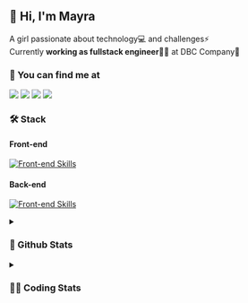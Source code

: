 ## 👋 Hi, I'm Mayra

A girl passionate about technology💻 and challenges⚡  
Currently **working as fullstack engineer**👩‍💻 at DBC Company🚀   

### 💬 You can find me at

<a href="https://mayra.dev" target="_blank" rel="noopener"><img src="https://img.shields.io/badge/-mayra.dev-005FED?style=flat&logo=Google-chrome&logoColor=white"/></a>
<a href="https://linkedin.com/in/mayraamaral" target="_blank" rel="noopener"><img src="https://img.shields.io/badge/-/mayraamaral-0077B5?style=flat&logo=Linkedin&logoColor=white"/></a>
<a href="mailto:mayra@mayra.dev" target="_blank" rel="noopener"><img src="https://img.shields.io/badge/-mayra@mayra.dev-D14836?style=flat&logo=Gmail&logoColor=white"/></a>
<a href="" target="_blank" rel="noopener"><img src="https://img.shields.io/badge/-mayraamaral-7289DA?style=flat&logo=Discord&logoColor=white"/></a>

### 🛠️ Stack
#### Front-end

[![Front-end Skills](https://skillicons.dev/icons?i=react,next,redux,styledcomponents,html,css,sass,js,ts,figma)](https://skillicons.dev)
#### Back-end

[![Front-end Skills](https://skillicons.dev/icons?i=java,spring,postgres,git,linux,bash,nodejs,docker,jenkins)](https://skillicons.dev)


<details>
    <summary><h3>📌 Github Stats</h3></summary>
    <div align="center">
        <table>
      <td><img height="160em" src="https://github-readme-stats.vercel.app/api?username=mayraamaral&show_icons=true&theme=algolia&hide_border=true&hide=stars&count_private=true" alt="Readme stats"></td>
      <td><img height="160em" src="https://github-readme-stats.vercel.app/api/top-langs/?username=mayraamaral&&layout=compact&&theme=algolia&hide_border=true&langs_count=6" alt="Language stats"></td>
       </table>
  </div> 
    

  <p align="center">
    <img src="https://github-readme-streak-stats.herokuapp.com?user=mayraamaral&theme=dark&hide_border=true&date_format=j%20M%5B%20Y%5D&locale=pt-br&background=050F2C&ring=0195DD&fire=23AA7D&currStreakLabel=23AA7D" alt="Streak stats">
  </p> 
</details>

<details>
  <summary><h3>👩‍💻 Coding Stats</h3></summary>
  
  <!--START_SECTION:waka-->
![Code Time](http://img.shields.io/badge/Code%20Time-94%20hrs%2051%20mins-blue)

**🐱 My GitHub Data** 

> 📦 578.1 kB Used in GitHub's Storage 
 > 
> 🏆 228 Contributions in the Year 2023
 > 
> 🚫 Not Opted to Hire
 > 
> 📜 45 Public Repositories 
 > 
> 🔑 24 Private Repositories 
 > 
**I'm an Early 🐤** 

```text
🌞 Morning                297 commits         ████░░░░░░░░░░░░░░░░░░░░░   16.97 % 
🌆 Daytime                742 commits         ███████████░░░░░░░░░░░░░░   42.40 % 
🌃 Evening                611 commits         █████████░░░░░░░░░░░░░░░░   34.91 % 
🌙 Night                  100 commits         █░░░░░░░░░░░░░░░░░░░░░░░░   05.71 % 
```
📅 **I'm Most Productive on Tuesday** 

```text
Monday                   293 commits         ████░░░░░░░░░░░░░░░░░░░░░   16.74 % 
Tuesday                  322 commits         █████░░░░░░░░░░░░░░░░░░░░   18.40 % 
Wednesday                259 commits         ████░░░░░░░░░░░░░░░░░░░░░   14.80 % 
Thursday                 309 commits         ████░░░░░░░░░░░░░░░░░░░░░   17.66 % 
Friday                   217 commits         ███░░░░░░░░░░░░░░░░░░░░░░   12.40 % 
Saturday                 129 commits         ██░░░░░░░░░░░░░░░░░░░░░░░   07.37 % 
Sunday                   221 commits         ███░░░░░░░░░░░░░░░░░░░░░░   12.63 % 
```


📊 **This Week I Spent My Time On** 

```text
🕑︎ Time Zone: America/Sao_Paulo

💬 Programming Languages: 
Java                     22 hrs 17 mins      █████████████████████████   99.39 % 
GitIgnore file           4 mins              ░░░░░░░░░░░░░░░░░░░░░░░░░   00.32 % 
CLASS                    3 mins              ░░░░░░░░░░░░░░░░░░░░░░░░░   00.29 % 
IDEA_MODULE              0 secs              ░░░░░░░░░░░░░░░░░░░░░░░░░   00.01 % 

🔥 Editors: 
IntelliJ                 22 hrs 24 mins      █████████████████████████   99.95 % 
VS Code                  0 secs              ░░░░░░░░░░░░░░░░░░░░░░░░░   00.05 % 

🐱‍💻 Projects: 
vs12-back                11 hrs 3 mins       ████████████░░░░░░░░░░░░░   49.30 % 
aula5                    3 hrs 8 mins        ████░░░░░░░░░░░░░░░░░░░░░   14.00 % 
aula6                    2 hrs 52 mins       ███░░░░░░░░░░░░░░░░░░░░░░   12.82 % 
poo                      1 hr 19 mins        █░░░░░░░░░░░░░░░░░░░░░░░░   05.93 % 
Antonio Badaro           40 mins             █░░░░░░░░░░░░░░░░░░░░░░░░   03.03 % 

💻 Operating System: 
Linux                    22 hrs 25 mins      █████████████████████████   100.00 % 
```

**I Mostly Code in JavaScript** 

```text
JavaScript               98 repos            ████████░░░░░░░░░░░░░░░░░   30.25 % 
TypeScript               92 repos            ███████░░░░░░░░░░░░░░░░░░   28.40 % 
HTML                     76 repos            ██████░░░░░░░░░░░░░░░░░░░   23.46 % 
Java                     38 repos            ███░░░░░░░░░░░░░░░░░░░░░░   11.73 % 
CSS                      17 repos            █░░░░░░░░░░░░░░░░░░░░░░░░   05.25 % 
```




 Last Updated on 21/07/2023 18:41:28 UTC
<!--END_SECTION:waka-->

</details>

